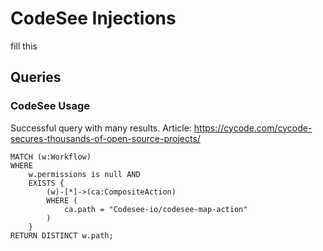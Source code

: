 # CodeSee Injections
fill this


## Queries


### CodeSee Usage

Successful query with many results.
Article: https://cycode.com/cycode-secures-thousands-of-open-source-projects/

``` cypher
MATCH (w:Workflow)
WHERE
    w.permissions is null AND
    EXISTS {
        (w)-[*]->(ca:CompositeAction)
        WHERE (
            ca.path = "Codesee-io/codesee-map-action"
        )
    }
RETURN DISTINCT w.path;
```